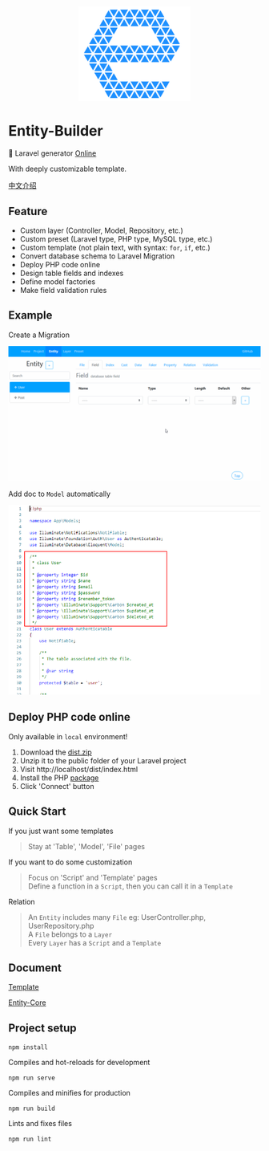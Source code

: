 
<p align="center">
    <img src="public/logo.svg" alt="logo" width="222" />
</p>

# Entity-Builder

:tomato: Laravel generator [Online](https://googee.github.io/Entity-Builder/dist)

With deeply customizable template.

[中文介绍](README.zh.md)


## Feature

- Custom layer (Controller, Model, Repository, etc.)
- Custom preset (Laravel type, PHP type, MySQL type, etc.)
- Custom template (not plain text, with syntax: `for`, `if`, etc.)
- Convert database schema to Laravel Migration
- Deploy PHP code online
- Design table fields and indexes
- Define model factories
- Make field validation rules


## Example

Create a Migration

![Table](https://github.com/GooGee/Entity-Builder/raw/gh-pages/image/table.gif)

Add doc to `Model` automatically

![Model](https://github.com/GooGee/Entity-Builder/raw/gh-pages/image/model.png)


## Deploy PHP code online

Only available in `local` environment!

1. Download the [dist.zip](https://github.com/GooGee/Entity-Builder/releases)
1. Unzip it to the public folder of your Laravel project
1. Visit http://localhost/dist/index.html
1. Install the PHP [package](https://github.com/GooGee/Entity)
1. Click 'Connect' button


## Quick Start

If you just want some templates
> Stay at 'Table', 'Model', 'File' pages

If you want to do some customization
> Focus on 'Script' and 'Template' pages  
> Define a function in a `Script`, then you can call it in a `Template`  

Relation
> An `Entity` includes many `File` eg: UserController.php, UserRepository.php  
> A `File` belongs to a `Layer`  
> Every `Layer` has a `Script` and a `Template`  


## Document

[Template](https://mozilla.github.io/nunjucks/templating.html)

[Entity-Core](https://googee.github.io/Entity-Core/docs/)


## Project setup
```
npm install
```

Compiles and hot-reloads for development
```
npm run serve
```

Compiles and minifies for production
```
npm run build
```

Lints and fixes files
```
npm run lint
```
